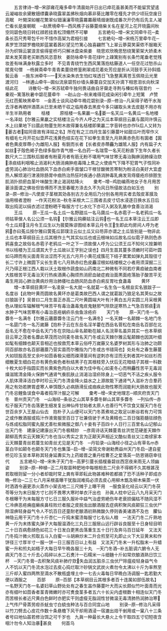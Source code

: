 <!-- { "loadSidebar": true } -->
　　五言律诗─增─宋邵雍花庵多牵牛清晨始开日出已瘁花虽甚美而不能留赏望逺云凝岫妆余黛散钿缥囊承晓露翠盖拂秋烟向慕非葵比雕零在槿先才供少顷玩空废日高眠　叶閙深如幄花繁翠似钿瀼瀼零晓露羃羃蔽晴烟谢既成番次开仍有后先主人凝伫看长是废朝眠　─赵蔗境牵牛─西风樵子谷藤蔓络柴关名在星河上花开晓露间秋空同碧色晓日转红顔若挂青松顶翛然不可攀
　　五言絶句─增─宋文同牵牛花─柔条长百尺秀萼包千叶不惜作高架为君相引接
　　七言絶句─增─宋杨万里牵牛花─素罗笠顶碧罗檐晓卸蓝裳着茜衫望见竹篱心独喜翩然飞上翠云篸莫笑渠侬不服箱天孙为织锦云裳浪言偷得星桥巧只解冰盘染紫姜　晓思欢欣晩思愁绕篱萦架大娇柔木犀未发芙蓉老买断西风恣意秋　姜防咏牵牛青花绿叶上疎篱别有长条竹尾垂老觉残妆差有味满身秋露立多时　不见青青绕竹生西风篱落抱枯藤道人一任空花过愁杀山隂覔句僧　─杨巽斋牵牛青青柔蔓绕修篁刷翠成花着处芳应是折从河鼓手天孙斜插鬓云香　─施东洲牵牛─一天水染朱衣生怕红埃透日飞急整离离苍玉佩晓云光里渡河归　─林逋山牵牛─圎似流泉碧剪纱墙头藤蔓自交加天孙滴下相思泪长向秋深结此花
　　诗散句─增─宋苏轼牵牛独何畏诘曲自牙蘖走寻荆与榛如有宿昔约　─秦观─篱落秋暑中碧花蔓牵牛　─赵山台─秋来难得花成染闲引牵牛上短篱　卢赞元红芭蕉映黑牵牛　─金髙士谈风动牵牛晩花碧别录─原─修治─凡采得子晒干水淘去浮者再晒拌酒蒸从巳至未晒干収之临用舂去黑皮今多只碾取头末去皮麸不用亦有半生半熟用者
　　栝楼
　　原栝楼一名果臝一名蒌一名天瓜一名黄瓜一名地楼一名泽姑【尔雅云果臝之实栝楼注云今齐人呼之为天瓜本草纲目云臝与蓏同许慎云木上曰果地下曰蓏此物蔓生附木故得兼名栝楼即果臝二字音转也亦作后人又转为蒌古者姑同音故有泽姑之名】所在有之三四月生苖引藤蔓叶如甜瓜叶而窄作义有细毛七月开花似壶芦花浅黄色结实在花下如拳生青至九月熟黄赤色形有圎者【圎者色黄皮厚蔕小为雌阳人服】有鋭而长者【长者皮赤蔕麤为雄隂人服】内有扁子大如丝子殻色褐子色绿多脂作青气根一名白药一名瑞雪一名天花粉直下生年久者长数尺大二三围秋后掘者有粉夏月者有筋无粉不堪用气味甘寒无毒治胸痹润肺燥治欬涤痰结利咽喉止消渴利大肠消痈肿疮毒降上焦之火使痰气下降不犯胃气子性同补虚劳润心肺治吐血肠风下血赤白痢手面皱口干根甘酸微苦寒制为粉洁白美好大宜虚热人解烦渴行津液除肠胃中痼热治热狂时疾通小肠消肿毒乳痈发背痔瘘疮疖排脓生肌消扑损瘀血茎叶味酸生津止渴润枯降火
　　彚考─增─鸡肋编燕地女子冬月用苦蒌涂面谓之佛妆但皆傅而不洗至春暖方涤去久不为风日所侵故洁白如玉也
　　别录─原─修治─凡使皮子茎根其効各别古方全用后乃分别各用用实者去殻皮革膜及油用根者澄粉　─作天花粉法─秋冬采根大二三围者去皮寸切水浸逐日换水五日后取出捣泥以绢衣滤过澄粉晒干每服方寸匕水化下亦可入粥及乳酪中食善治消渴
　　王瓜
　　原─王瓜一名土瓜一名野甜瓜一名马瓟瓜一名赤雹子一名老鸦瓜一名师姑草俚人名公公须一名钩【尔雅云钩藈姑注云钩也一名王瓜本草注云王瓜即今土瓜郑注月令王瓜生以为菝葜殊谬图经本草云月令王生即此均房间人呼为老鸦亦曰菟瓜按尔雅曰蔩菟瓜郭璞注云似土瓜又曰芴菲亦谓之土瓜皆别是一物非此土瓜也本草纲目云土瓜其根作土气其实似瓜也或云根味如瓜故名瓜似雹子熟则色赤鸦喜食之故俗名赤雹子老鸦瓜一叶之下一须故俚人呼为公公须王瓜不知何义按兼明书以栝楼为王瓜谓其大于土瓜故以王字别之误也】四月生苗其蔓多须嫩时可茹叶圆如马蹄而有尖面青背淡涩而不光五六月开小黄花成簇花下结子累累如弹丸其殻径寸长二寸许上微圆下尖长生青七八月熟赤红色皮麤涩根如栝楼根之小者用须深掘二三尺乃得正根江西人栽以沃土取根作蔬食如山药南北二种微有不同若疗黄疸破血南者大胜根苦平无毒治天行热疾酒黄心胸烦热消瘀血破症瘕治面黒面疮落胎子酸苦平无毒生用润心肺治黄病炒用治肺痿吐血肠风防血赤白痢反胃吐食蛊毒
　　黄环
　　增─本草纲目黄环一名凌泉一名大就一名就葛一名生刍一名根韭实名狼跋子一名度谷【此物叶黄而圆故名黄环亦是葛类故巴西人谓之就葛跋乃狼足名其荚似之故曰狼跋子】吴普曰二月生苗正赤高二尺叶黄圆端大叶有汁黄白五月实圆三月采根黄色从理如车辐解根气味苦平有毒治蛊毒鬼疰鬼魅邪气除欬逆寒热上气急百邪痰消水肿子气味苦寒有小毒治恶疮蜗疥杀虫鱼涂疮疥
　　天门冬
　　原─天门冬一名虋冬一名满冬【尔雅云蘠蘼虋冬注云门冬一名满冬】一名天棘一名颠棘一名地门冬一名筵门冬一名万嵗藤【抱朴子云在东岳名淫羊藿在西岳名菅松在南岳名百部在北岳名无不愈在中岳名天门冬在京陆山阜名颠勒在越人名浣草名虽异其实一也本草纲目云草之茂者名虋此草茂而功同麦冬故名天门冬或云天棘尔雅云髦颠棘也因其叶细如髦有细棘也颠天音相近也按救荒本草云俗呼万嵗藤又名婆罗树其形与治肺之功颇同百部故亦名百部蘠蘼乃营实苗而尔雅指为门冬或古书错简也】处处有之春生藤蔓大如钗股高至丈余叶如茴香极尖细而疎滑茎间有逆刺亦有涩而无刺者其叶如丝杉而细散夏生细白花亦有黄色紫色者秋结黑子在其根枝旁入伏后无花暗结子其根一科数十枚大如手指圆实而长黄紫色肉白以大者为佳中有心如麦冬心而稍麤性苦平无毒润燥滋隂清金降火保肺气通肾气飬肌肤止消渴治湿疥除身上一切恶气不洁之疾乆服令人肌体滑泽洁白李时珍云天门冬清金降火益水之上源故能下通肾气入滋补方合羣药用之有効若脾胃虚寒人单饵既久必病肠滑反成痼疾此物性寒而润能利大肠故也服天门冬忌鲤鱼误食中毒者捣萍汁服之可解
　　彚考─增─宋史地理志─顺庆府贡天门冬　普州贡天门冬　─山海经─条谷之山其草多虋冬鲜山其草多虋冬　─列仙传─赤松子服天门冬齿落更生细发复出神仙传甘始者太原人也善行气不饮食又服天门冬在世百余岁入王屋山仙去　抱朴子入山便可以天门冬蒸煮啖之取足以断谷若有力可饵之或作散酒服或捣汁作液膏服至百日丁壮兼倍驶于术及黄精也二百日强筋髓驻顔色与炼成松脂同蜜丸服尤善杜紫微服之御八十妾有子百四十人日行三百里名山记郁山出天门冬　建康记建康出天门冬极精妙　─彦周诗话天棘蔓青丝洪觉范硬差天棘作颠柳高秀实云天棘天门冬也当以秀实之言为正颠天声相近又酷似青丝又江南徐家本云天棘蔓青丝若蔓生如青丝尤见是天门冬　─丹铅录─山海经小径之山有草名赤茎白华如颠冬也颠冬天门冬也集藻─启─增─梁简文帝谢勑赉益州天门冬启─逮自星桥见珍玉垒本草称其轻身延夀实为上药姬晋之重丹桂曹丕之爱落英一防恩锡窃幸往代
　　五言絶句─增─宋朱子天门冬─高萝引蔓长插楥垂碧丝西窓夜来雨无人领幽姿
　　别录─原─种植─正二月取苗种肥地中每根相去二尺余不得稠不久其根甚茂若取根则留一分小者却栽时常上粪有草即耘此物甚难种若都摘了恐不活种子即成亦晩─修治─二三七八月采根虽曝干犹脂润难捣必须去皮心用柳木甑及柳木柴蒸一伏时洒酒令遍更添火蒸作小架去地二三尺摊于上曝干用　─服食圣化经云以天门冬茯苓等分为末日服方寸匕则不畏寒大寒时单衣汗出也　孙眞人枕中记云八九月采天门冬根曝干为末每服方寸匕日三服久服补中益气治虚劳絶伤年老衰损偏枯不随风湿不仁冷痹恶疮痈疽癞疾鼻柱败烂者服之皮脱虫出酿酒服去症病积聚风痰颠狂三虫伏尸除湿痹轻身益气令人不饥百日还童耐老酿酒初熟微酸久停则香美诸酒不及也　臞仙神隐云用干天门冬十斤杏仁一斤捣末蜜渍每服寸匕名仙人粮　一法天门冬二斤熟地黄一斤为末炼蜜丸弹子大每服温酒化三丸日三服居山远行辟谷良服至十日身轻目明二十日百病愈顔色如花三十日发白更黑齿落重生五十日行及奔马百日延年　又法天门冬捣汁微火煎取五斗入白蜜一斗胡麻炒末二升合煎至可丸即止火下大豆黄末和作饼径三寸厚半寸一服一饼一日三服百日以上有益　又法天门冬末一升松脂末一升蜡蜜一升和煎丸如梧子大每日早午晩各服三十丸　─天门冬酒─补五脏调六腑令人无病天门冬三十斤去心捣碎以水二石煑汁一石糯米一斗细麯十斤如常炊酿酒熟日饮三杯　─天门冬膏─去积聚风痰补肺疗欬失血润五脏杀三虫伏尸除瘟疫轻身益气令人不饥以天门冬流水泡过去皮心捣烂取汁砂锅文武炭火煮勿令太沸以十斤为率熬至三斤却入蜜四两熬至滴水不散瓶盛埋土中一七去火毒每日早晩白汤调服一匙若勤大便以酒服之
　　百部
　　原─百部【本草纲目云其根多者百十连属如部伍故名】一名野天门冬一名婆妇草山野处处有之春生苖作藤蔓叶大而尖长颇似竹叶面青而光亦有细叶如茴香者茎青微嫩时亦可煑食茎多者五六十长尖内虚根数十相连似天门冬而苦根长者近尺黄白色鲜时亦肥实干则虚瘦无脂润性甘微温无毒清肺热润肺治寒上气传尸骨蒸劳疳杀蚘虫寸白蛲虫种法与百合同宜山地
　　别录─原─修治凡采得以竹刀劈去心皮花作数十条悬檐下风干却用酒浸一宿漉出焙干剉用或一窠八十三条者号曰地仙苖若修治饵之可千岁也　九眞一种最长大悬火上令干取四五寸切短夜含咽汁勿令人知治暴甚良
　　何首乌
